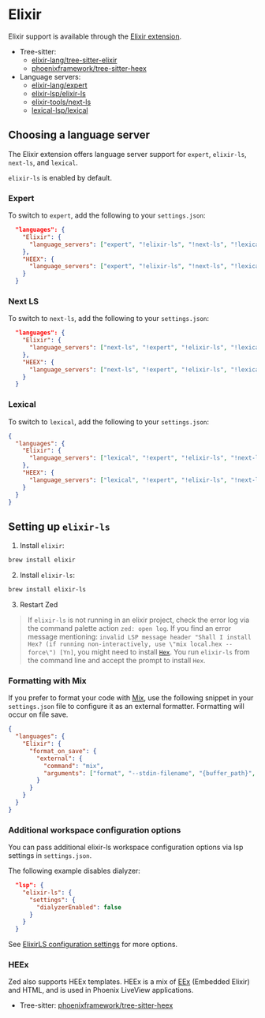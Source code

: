 # Elixir

Elixir support is available through the [Elixir extension](https://github.com/zed-extensions/elixir).

- Tree-sitter:
  - [elixir-lang/tree-sitter-elixir](https://github.com/elixir-lang/tree-sitter-elixir)
  - [phoenixframework/tree-sitter-heex](https://github.com/phoenixframework/tree-sitter-heex)
- Language servers:
  - [elixir-lang/expert](https://github.com/elixir-lang/expert)
  - [elixir-lsp/elixir-ls](https://github.com/elixir-lsp/elixir-ls)
  - [elixir-tools/next-ls](https://github.com/elixir-tools/next-ls)
  - [lexical-lsp/lexical](https://github.com/lexical-lsp/lexical)

## Choosing a language server

The Elixir extension offers language server support for `expert`, `elixir-ls`, `next-ls`, and `lexical`.

`elixir-ls` is enabled by default.

### Expert

To switch to `expert`, add the following to your `settings.json`:

```json
  "languages": {
    "Elixir": {
      "language_servers": ["expert", "!elixir-ls", "!next-ls", "!lexical", "..."]
    },
    "HEEX": {
      "language_servers": ["expert", "!elixir-ls", "!next-ls", "!lexical", "..."]
    }
  }
```

### Next LS

To switch to `next-ls`, add the following to your `settings.json`:

```json
  "languages": {
    "Elixir": {
      "language_servers": ["next-ls", "!expert", "!elixir-ls", "!lexical", "..."]
    },
    "HEEX": {
      "language_servers": ["next-ls", "!expert", "!elixir-ls", "!lexical", "..."]
    }
  }
```

### Lexical

To switch to `lexical`, add the following to your `settings.json`:

```json
{
  "languages": {
    "Elixir": {
      "language_servers": ["lexical", "!expert", "!elixir-ls", "!next-ls", "..."]
    },
    "HEEX": {
      "language_servers": ["lexical", "!expert", "!elixir-ls", "!next-ls", "..."]
    }
  }
}
```

## Setting up `elixir-ls`

1. Install `elixir`:

```sh
brew install elixir
```

2. Install `elixir-ls`:

```sh
brew install elixir-ls
```

3. Restart Zed

> If `elixir-ls` is not running in an elixir project, check the error log via the command palette action `zed: open log`. If you find an error message mentioning: `invalid LSP message header "Shall I install Hex? (if running non-interactively, use \"mix local.hex --force\") [Yn]`, you might need to install [`Hex`](https://hex.pm). You run `elixir-ls` from the command line and accept the prompt to install `Hex`.

### Formatting with Mix

If you prefer to format your code with [Mix](https://hexdocs.pm/mix/Mix.html), use the following snippet in your `settings.json` file to configure it as an external formatter. Formatting will occur on file save.

```json
{
  "languages": {
    "Elixir": {
      "format_on_save": {
        "external": {
          "command": "mix",
          "arguments": ["format", "--stdin-filename", "{buffer_path}", "-"]
        }
      }
    }
  }
}
```

### Additional workspace configuration options

You can pass additional elixir-ls workspace configuration options via lsp settings in `settings.json`.

The following example disables dialyzer:

```json
  "lsp": {
    "elixir-ls": {
      "settings": {
        "dialyzerEnabled": false
      }
    }
  }
```

See [ElixirLS configuration settings](https://github.com/elixir-lsp/elixir-ls#elixirls-configuration-settings) for more options.

### HEEx

Zed also supports HEEx templates. HEEx is a mix of [EEx](https://hexdocs.pm/eex/1.12.3/EEx.html) (Embedded Elixir) and HTML, and is used in Phoenix LiveView applications.

- Tree-sitter: [phoenixframework/tree-sitter-heex](https://github.com/phoenixframework/tree-sitter-heex)
